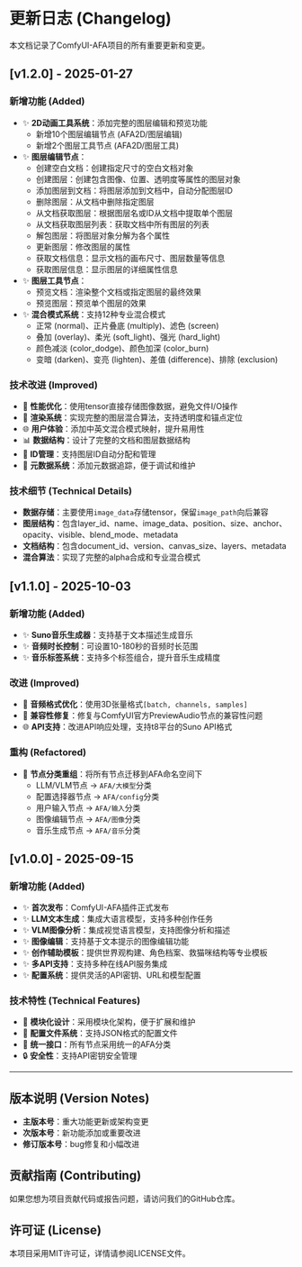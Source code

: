 # 更新日志 (Changelog)

本文档记录了ComfyUI-AFA项目的所有重要更新和变更。

## [v1.2.0] - 2025-01-27

### 新增功能 (Added)
- ✨ **2D动画工具系统**：添加完整的图层编辑和预览功能
  - 新增10个图层编辑节点 (AFA2D/图层编辑)
  - 新增2个图层工具节点 (AFA2D/图层工具)
- ✨ **图层编辑节点**：
  - 创建空白文档：创建指定尺寸的空白文档对象
  - 创建图层：创建包含图像、位置、透明度等属性的图层对象
  - 添加图层到文档：将图层添加到文档中，自动分配图层ID
  - 删除图层：从文档中删除指定图层
  - 从文档获取图层：根据图层名或ID从文档中提取单个图层
  - 从文档获取图层列表：获取文档中所有图层的列表
  - 解包图层：将图层对象分解为各个属性
  - 更新图层：修改图层的属性
  - 获取文档信息：显示文档的画布尺寸、图层数量等信息
  - 获取图层信息：显示图层的详细属性信息
- ✨ **图层工具节点**：
  - 预览文档：渲染整个文档或指定图层的最终效果
  - 预览图层：预览单个图层的效果
- ✨ **混合模式系统**：支持12种专业混合模式
  - 正常 (normal)、正片叠底 (multiply)、滤色 (screen)
  - 叠加 (overlay)、柔光 (soft_light)、强光 (hard_light)
  - 颜色减淡 (color_dodge)、颜色加深 (color_burn)
  - 变暗 (darken)、变亮 (lighten)、差值 (difference)、排除 (exclusion)

### 技术改进 (Improved)
- 🚀 **性能优化**：使用tensor直接存储图像数据，避免文件I/O操作
- 🎨 **渲染系统**：实现完整的图层混合算法，支持透明度和锚点定位
- 🌐 **用户体验**：添加中英文混合模式映射，提升易用性
- 📊 **数据结构**：设计了完整的文档和图层数据结构
- 🔧 **ID管理**：支持图层ID自动分配和管理
- 📝 **元数据系统**：添加元数据追踪，便于调试和维护

### 技术细节 (Technical Details)
- **数据存储**：主要使用`image_data`存储tensor，保留`image_path`向后兼容
- **图层结构**：包含layer_id、name、image_data、position、size、anchor、opacity、visible、blend_mode、metadata
- **文档结构**：包含document_id、version、canvas_size、layers、metadata
- **混合算法**：实现了完整的alpha合成和专业混合模式

## [v1.1.0] - 2025-10-03

### 新增功能 (Added)
- ✨ **Suno音乐生成器**：支持基于文本描述生成音乐
- ✨ **音频时长控制**：可设置10-180秒的音频时长范围
- ✨ **音乐标签系统**：支持多个标签组合，提升音乐生成精度

### 改进 (Improved)
- 🎵 **音频格式优化**：使用3D张量格式`[batch, channels, samples]`
- 🔧 **兼容性修复**：修复与ComfyUI官方PreviewAudio节点的兼容性问题
- 🌐 **API支持**：改进API响应处理，支持t8平台的Suno API格式

### 重构 (Refactored)
- 📁 **节点分类重组**：将所有节点迁移到AFA命名空间下
  - LLM/VLM节点 → `AFA/大模型`分类
  - 配置选择器节点 → `AFA/config`分类
  - 用户输入节点 → `AFA/输入`分类
  - 图像编辑节点 → `AFA/图像`分类
  - 音乐生成节点 → `AFA/音乐`分类

## [v1.0.0] - 2025-09-15

### 新增功能 (Added)
- ✨ **首次发布**：ComfyUI-AFA插件正式发布
- ✨ **LLM文本生成**：集成大语言模型，支持多种创作任务
- ✨ **VLM图像分析**：集成视觉语言模型，支持图像分析和描述
- ✨ **图像编辑**：支持基于文本提示的图像编辑功能
- ✨ **创作辅助模板**：提供世界观构建、角色档案、救猫咪结构等专业模板
- ✨ **多API支持**：支持多种在线API服务集成
- ✨ **配置系统**：提供灵活的API密钥、URL和模型配置

### 技术特性 (Technical Features)
- 🔧 **模块化设计**：采用模块化架构，便于扩展和维护
- 📝 **配置文件系统**：支持JSON格式的配置文件
- 🎯 **统一接口**：所有节点采用统一的AFA分类
- 🔒 **安全性**：支持API密钥安全管理

---

## 版本说明 (Version Notes)

- **主版本号**：重大功能更新或架构变更
- **次版本号**：新功能添加或重要改进
- **修订版本号**：bug修复和小幅改进

## 贡献指南 (Contributing)

如果您想为项目贡献代码或报告问题，请访问我们的GitHub仓库。

## 许可证 (License)

本项目采用MIT许可证，详情请参阅LICENSE文件。